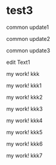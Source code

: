 # test3

common update1

common update2

common update3

edit Text1

my work! kkk

my work! kkk1

my work! kkk2

my work! kkk3

my work! kkk4

my work! kkk5

my work! kkk6

my work! kkk7
